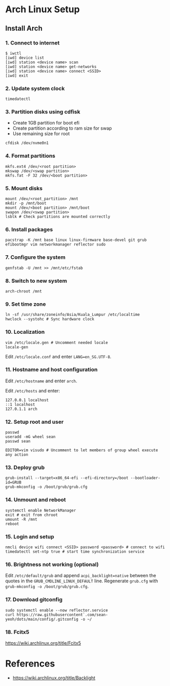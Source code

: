# Arch Linux Setup

## Install Arch

### 1. Connect to internet
```shell
$ iwctl
[iwd] device list
[iwd] station <device name> scan 
[iwd] station <device name> get-networks
[iwd] station <device name> connect <SSID>
[iwd] exit
```

### 2. Update system clock
```shell
timedatectl
```

### 3. Partition disks using cdfisk
- Create 1GB partition for boot efi
- Create partition according to ram size for swap
- Use remaining size for root
```shell
cfdisk /dev/nvme0n1
```

### 4. Format partitions
```shell
mkfs.ext4 /dev/<root partition>
mkswap /dev/<swap partition>
mkfs.fat -F 32 /dev/<boot partition>
```

### 5. Mount disks
```shell
mount /dev/<root_partition> /mnt
mkdir -p /mnt/boot
mount /dev/<boot partition> /mnt/boot
swapon /dev/<swap partition>
lsblk # Check partitions are mounted correctly
```

### 6. Install packages
```shell
pacstrap -K /mnt base linux linux-firmware base-devel git grub efibootmgr vim networkmanager reflector sudo
```

### 7. Configure the system
```shell
genfstab -U /mnt >> /mnt/etc/fstab
```

### 8. Switch to new system
```shell
arch-chroot /mnt
```

### 9. Set time zone
```shell
ln -sf /usr/share/zoneinfo/Asia/Kuala_Lumpur /etc/localtime
hwclock --systohc # Sync hardware clock
```

### 10. Localization
```shell
vim /etc/locale.gen # Uncomment needed locale
locale-gen
```

Edit `/etc/locale.conf` and enter `LANG=en_SG.UTF-8`.

### 11. Hostname and host configuration
Edit `/etc/hostname` and enter `arch`.
 

Edit `/etc/hosts` and enter:

```
127.0.0.1 localhost
::1 localhost
127.0.1.1 arch
```

### 12. Setup root and user
```shell
passwd
useradd -mG wheel sean
passwd sean

EDITOR=vim visudo # Uncomment to let members of group wheel execute any action
```

### 13. Deploy grub
```shell
grub-install --target=x86_64-efi --efi-directory=/boot --bootloader-id=GRUB
grub-mkconfig -o /boot/grub/grub.cfg
```

### 14. Unmount and reboot
```shell
systemctl enable NetworkManager
exit # exit from chroot
umount -R /mnt
reboot
```

### 15. Login and setup
```shell
nmcli device wifi connect <SSID> password <password> # connect to wifi
timedatectl set-ntp true # start time synchronization service
```

### 16. Brightness not working (optional)
Edit `/etc/default/grub` and append `acpi_backlight=native` between the quotes in the `GRUB_CMDLINE_LINUX_DEFAULT` line.
Regenerate `grub.cfg` with `grub-mkconfig -o /boot/grub/grub.cfg`.

### 17. Download gitconfig
```shell
sudo systemctl enable --now reflector.service
curl https://raw.githubusercontent`.com/sean-yeoh/dots/main/config/.gitconfig -o ~/
```

### 18. Fcitx5
https://wiki.archlinux.org/title/Fcitx5

# References
- https://wiki.archlinux.org/title/Backlight